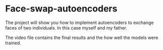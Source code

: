 # Face-swap-autoencoders
The project will show you how to implement autoencoders to exchange faces of two individuals. In this case myself and my father.

The video file contains the final results and the how well the models were trained.
